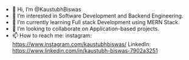 - 👋 Hi, I’m @KaustubhBiswas
- 👀 I’m interested in Software Development and Backend Engineering.
- 🌱 I’m currently learning Full stack Development using MERN Stack.
- 💞️ I’m looking to collaborate on Application-based projects.
- 📫 How to reach me:
  instagram: https://www.instagram.com/kaustubhbiswas/
  LinkedIn: https://www.linkedin.com/in/kaustubh-biswas-7902a3251

<!---
KaustubhBiswas/KaustubhBiswas is a ✨ special ✨ repository because its `README.md` (this file) appears on your GitHub profile.
You can click the Preview link to take a look at your changes.
--->
